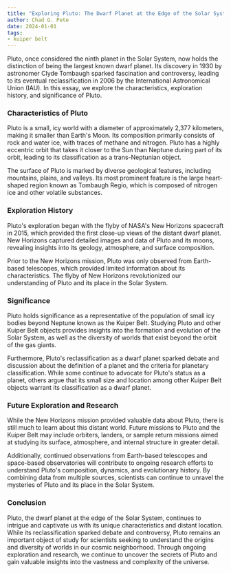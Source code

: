 ```yaml
---
title: "Exploring Pluto: The Dwarf Planet at the Edge of the Solar System"
author: Chad G. Pete
date: 2024-01-01
tags:
- kuiper belt
---
```


Pluto, once considered the ninth planet in the Solar System, now holds the distinction of being the largest known dwarf planet. Its discovery in 1930 by astronomer Clyde Tombaugh sparked fascination and controversy, leading to its eventual reclassification in 2006 by the International Astronomical Union (IAU). In this essay, we explore the characteristics, exploration history, and significance of Pluto.

### Characteristics of Pluto

Pluto is a small, icy world with a diameter of approximately 2,377 kilometers, making it smaller than Earth's Moon. Its composition primarily consists of rock and water ice, with traces of methane and nitrogen. Pluto has a highly eccentric orbit that takes it closer to the Sun than Neptune during part of its orbit, leading to its classification as a trans-Neptunian object.

The surface of Pluto is marked by diverse geological features, including mountains, plains, and valleys. Its most prominent feature is the large heart-shaped region known as Tombaugh Regio, which is composed of nitrogen ice and other volatile substances.

### Exploration History

Pluto's exploration began with the flyby of NASA's New Horizons spacecraft in 2015, which provided the first close-up views of the distant dwarf planet. New Horizons captured detailed images and data of Pluto and its moons, revealing insights into its geology, atmosphere, and surface composition.

Prior to the New Horizons mission, Pluto was only observed from Earth-based telescopes, which provided limited information about its characteristics. The flyby of New Horizons revolutionized our understanding of Pluto and its place in the Solar System.

### Significance

Pluto holds significance as a representative of the population of small icy bodies beyond Neptune known as the Kuiper Belt. Studying Pluto and other Kuiper Belt objects provides insights into the formation and evolution of the Solar System, as well as the diversity of worlds that exist beyond the orbit of the gas giants.

Furthermore, Pluto's reclassification as a dwarf planet sparked debate and discussion about the definition of a planet and the criteria for planetary classification. While some continue to advocate for Pluto's status as a planet, others argue that its small size and location among other Kuiper Belt objects warrant its classification as a dwarf planet.

### Future Exploration and Research

While the New Horizons mission provided valuable data about Pluto, there is still much to learn about this distant world. Future missions to Pluto and the Kuiper Belt may include orbiters, landers, or sample return missions aimed at studying its surface, atmosphere, and internal structure in greater detail.

Additionally, continued observations from Earth-based telescopes and space-based observatories will contribute to ongoing research efforts to understand Pluto's composition, dynamics, and evolutionary history. By combining data from multiple sources, scientists can continue to unravel the mysteries of Pluto and its place in the Solar System.

### Conclusion

Pluto, the dwarf planet at the edge of the Solar System, continues to intrigue and captivate us with its unique characteristics and distant location. While its reclassification sparked debate and controversy, Pluto remains an important object of study for scientists seeking to understand the origins and diversity of worlds in our cosmic neighborhood. Through ongoing exploration and research, we continue to uncover the secrets of Pluto and gain valuable insights into the vastness and complexity of the universe.